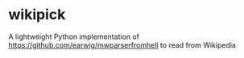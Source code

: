 # wikipick
A lightweight Python implementation of https://github.com/earwig/mwparserfromhell to read from Wikipedia
